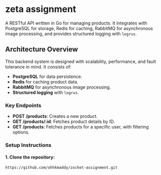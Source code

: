 # zeta assignment

A RESTful API written in Go for managing products. It integrates with PostgreSQL for storage, Redis for caching, RabbitMQ for asynchronous image processing, and provides structured logging with `logrus`.

## Architecture Overview

This backend system is designed with scalability, performance, and fault tolerance in mind. It consists of:

- **PostgreSQL** for data persistence.
- **Redis** for caching product data.
- **RabbitMQ** for asynchronous image processing.
- **Structured logging** with `logrus`.

### Key Endpoints

- **POST /products**: Creates a new product.
- **GET /products/:id**: Fetches product details by ID.
- **GET /products**: Fetches products for a specific user, with filtering options.

### Setup Instructions

#### 1. Clone the repository:
```bash
https://github.com/ohhkmaddy/zocket-assignment.git 

